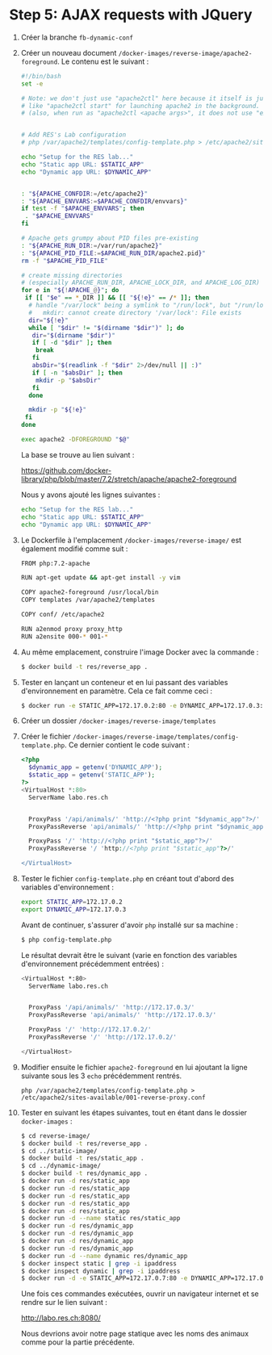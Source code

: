 # Step 5: AJAX requests with JQuery

1. Créer la branche `fb-dynamic-conf`

2. Créer un nouveau document `/docker-images/reverse-image/apache2-foreground`. Le contenu est le suivant :

   ```bash
   #!/bin/bash
   set -e
   
   # Note: we don't just use "apache2ctl" here because it itself is just a shell-script wrapper around apache2 which provides extra functionality 
   # like "apache2ctl start" for launching apache2 in the background.
   # (also, when run as "apache2ctl <apache args>", it does not use "exec", which leaves an undesirable resident shell process)
   
   
   # Add RES's Lab configuration
   # php /var/apache2/templates/config-template.php > /etc/apache2/sites-available/001-reverse-proxy.conf
   
   echo "Setup for the RES lab..."
   echo "Static app URL: $STATIC_APP"
   echo "Dynamic app URL: $DYNAMIC_APP"
   
   
   : "${APACHE_CONFDIR:=/etc/apache2}"
   : "${APACHE_ENVVARS:=$APACHE_CONFDIR/envvars}"
   if test -f "$APACHE_ENVVARS"; then
    . "$APACHE_ENVVARS"
   fi
   
   # Apache gets grumpy about PID files pre-existing
   : "${APACHE_RUN_DIR:=/var/run/apache2}"
   : "${APACHE_PID_FILE:=$APACHE_RUN_DIR/apache2.pid}"
   rm -f "$APACHE_PID_FILE"
   
   # create missing directories
   # (especially APACHE_RUN_DIR, APACHE_LOCK_DIR, and APACHE_LOG_DIR)
   for e in "${!APACHE_@}"; do
    if [[ "$e" == *_DIR ]] && [[ "${!e}" == /* ]]; then
     # handle "/var/lock" being a symlink to "/run/lock", but "/run/lock" not existing beforehand, so "/var/lock/something" fails to mkdir
     #   mkdir: cannot create directory '/var/lock': File exists
     dir="${!e}"
     while [ "$dir" != "$(dirname "$dir")" ]; do
      dir="$(dirname "$dir")"
      if [ -d "$dir" ]; then
       break
      fi
      absDir="$(readlink -f "$dir" 2>/dev/null || :)"
      if [ -n "$absDir" ]; then
       mkdir -p "$absDir"
      fi
     done
   
     mkdir -p "${!e}"
    fi
   done
   
   exec apache2 -DFOREGROUND "$@"
   ```

   La base se trouve au lien suivant : 

   https://github.com/docker-library/php/blob/master/7.2/stretch/apache/apache2-foreground

   Nous y avons ajouté les lignes suivantes :

   ```bash
   echo "Setup for the RES lab..."
   echo "Static app URL: $STATIC_APP"
   echo "Dynamic app URL: $DYNAMIC_APP"
   ```

3. Le Dockerfile à l'emplacement `/docker-images/reverse-image/` est également modifié comme suit :

   ```bash
   FROM php:7.2-apache
   
   RUN apt-get update && apt-get install -y vim
   
   COPY apache2-foreground /usr/local/bin
   COPY templates /var/apache2/templates
   
   COPY conf/ /etc/apache2
   
   RUN a2enmod proxy proxy_http
   RUN a2ensite 000-* 001-*
   ```

4. Au même emplacement, construire l'image Docker avec la commande :

   ```bash
   $ docker build -t res/reverse_app .
   ```

5. Tester en lançant un conteneur et en lui passant des variables d'environnement en paramètre. Cela ce fait comme ceci :

   ```bash
   $ docker run -e STATIC_APP=172.17.0.2:80 -e DYNAMIC_APP=172.17.0.3:3000 res/reverse_app
   ```

6. Créer un dossier `/docker-images/reverse-image/templates`

7. Créer le fichier `/docker-images/reverse-image/templates/config-template.php`. Ce dernier contient le code suivant :

   ```php
   <?php
     $dynamic_app = getenv('DYNAMIC_APP');
     $static_app = getenv('STATIC_APP');
   ?>
   <VirtualHost *:80>
     ServerName labo.res.ch
   
   
     ProxyPass '/api/animals/' 'http://<?php print "$dynamic_app"?>/'
     ProxyPassReverse 'api/animals/' 'http://<?php print "$dynamic_app"?>/'
   
     ProxyPass '/' 'http://<?php print "$static_app"?>/'
     ProxyPassReverse '/ 'http://<?php print "$static_app"?>/'
   
   </VirtualHost>
   ```

8. Tester le fichier `config-template.php` en créant tout d'abord des variables d'environnement :

   ```bash
   export STATIC_APP=172.17.0.2
   export DYNAMIC_APP=172.17.0.3
   ```

   Avant de continuer, s'assurer d'avoir `php` installé sur sa machine :

   ```bash
   $ php config-template.php
   ```

   Le résultat devrait être le suivant (varie en fonction des variables d'environnement précédemment entrées) :

   ```bash
   <VirtualHost *:80>
     ServerName labo.res.ch
   
   
     ProxyPass '/api/animals/' 'http://172.17.0.3/'
     ProxyPassReverse 'api/animals/' 'http://172.17.0.3/'
   
     ProxyPass '/' 'http://172.17.0.2/'
     ProxyPassReverse '/' 'http://172.17.0.2/'
   
   </VirtualHost>
   ```

9. Modifier ensuite le fichier `apache2-foreground` en lui ajoutant la ligne suivante sous les 3 `echo` précédemment rentrés.

   ```
   php /var/apache2/templates/config-template.php > /etc/apache2/sites-available/001-reverse-proxy.conf
   ```

10. Tester en suivant les étapes suivantes, tout en étant dans le dossier `docker-images` :

    ```bash
    $ cd reverse-image/
    $ docker build -t res/reverse_app .
    $ cd ../static-image/
    $ docker build -t res/static_app .
    $ cd ../dynamic-image/
    $ docker build -t res/dynamic_app .
    $ docker run -d res/static_app
    $ docker run -d res/static_app
    $ docker run -d res/static_app
    $ docker run -d res/static_app
    $ docker run -d res/static_app
    $ docker run -d --name static res/static_app
    $ docker run -d res/dynamic_app
    $ docker run -d res/dynamic_app
    $ docker run -d res/dynamic_app
    $ docker run -d res/dynamic_app
    $ docker run -d --name dynamic res/dynamic_app
    $ docker inspect static | grep -i ipaddress
    $ docker inspect dynamic | grep -i ipaddress
    $ docker run -d -e STATIC_APP=172.17.0.7:80 -e DYNAMIC_APP=172.17.0.12:3000 --name reverse -p 8080:80 res/reverse_app
    ```

    Une fois ces commandes exécutées, ouvrir un navigateur internet et se rendre sur le lien suivant : 

    <http://labo.res.ch:8080/>
    
    Nous devrions avoir notre page statique avec les noms des animaux comme pour la partie précédente. 

